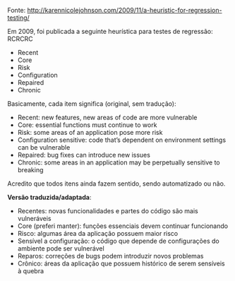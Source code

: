 Fonte: http://karennicolejohnson.com/2009/11/a-heuristic-for-regression-testing/

Em 2009, foi publicada a seguinte heurística para testes de regressão: RCRCRC

- Recent
- Core
- Risk
- Configuration
- Repaired
- Chronic

Basicamente, cada item significa (original, sem tradução):

- Recent: new features, new areas of code are more vulnerable
- Core: essential functions must continue to work
- Risk: some areas of an application pose more risk
- Configuration sensitive: code that’s dependent on environment settings can be vulnerable
- Repaired: bug fixes can introduce new issues
- Chronic: some areas in an application may be perpetually sensitive to breaking

Acredito que todos itens ainda fazem sentido, sendo automatizado ou não.

**Versão traduzida/adaptada**:

- Recentes: novas funcionalidades e partes do código são mais vulneráveis
- Core (preferi manter): funções essenciais devem continuar funcionando
- Risco: algumas área da aplicação possuem maior risco
- Sensível a configuração: o código que depende de configurações do ambiente pode ser vulnerável
- Reparos: correções de bugs podem introduzir novos problemas
- Crônico: áreas da aplicação que possuem histórico de serem sensíveis à quebra
